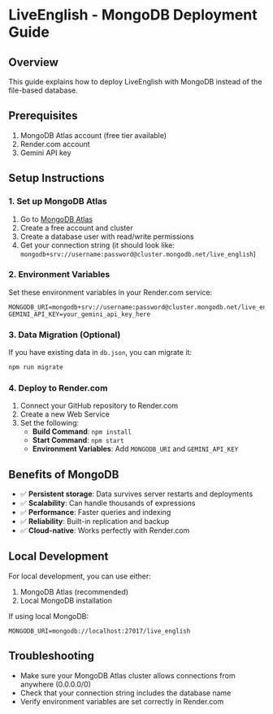 # LiveEnglish - MongoDB Deployment Guide

## Overview
This guide explains how to deploy LiveEnglish with MongoDB instead of the file-based database.

## Prerequisites
1. MongoDB Atlas account (free tier available)
2. Render.com account
3. Gemini API key

## Setup Instructions

### 1. Set up MongoDB Atlas
1. Go to [MongoDB Atlas](https://www.mongodb.com/cloud/atlas)
2. Create a free account and cluster
3. Create a database user with read/write permissions
4. Get your connection string (it should look like: `mongodb+srv://username:password@cluster.mongodb.net/live_english`)

### 2. Environment Variables
Set these environment variables in your Render.com service:

```
MONGODB_URI=mongodb+srv://username:password@cluster.mongodb.net/live_english
GEMINI_API_KEY=your_gemini_api_key_here
```

### 3. Data Migration (Optional)
If you have existing data in `db.json`, you can migrate it:

```bash
npm run migrate
```

### 4. Deploy to Render.com
1. Connect your GitHub repository to Render.com
2. Create a new Web Service
3. Set the following:
   - **Build Command**: `npm install`
   - **Start Command**: `npm start`
   - **Environment Variables**: Add `MONGODB_URI` and `GEMINI_API_KEY`

## Benefits of MongoDB
- ✅ **Persistent storage**: Data survives server restarts and deployments
- ✅ **Scalability**: Can handle thousands of expressions
- ✅ **Performance**: Faster queries and indexing
- ✅ **Reliability**: Built-in replication and backup
- ✅ **Cloud-native**: Works perfectly with Render.com

## Local Development
For local development, you can use either:
1. MongoDB Atlas (recommended)
2. Local MongoDB installation

If using local MongoDB:
```
MONGODB_URI=mongodb://localhost:27017/live_english
```

## Troubleshooting
- Make sure your MongoDB Atlas cluster allows connections from anywhere (0.0.0.0/0)
- Check that your connection string includes the database name
- Verify environment variables are set correctly in Render.com 